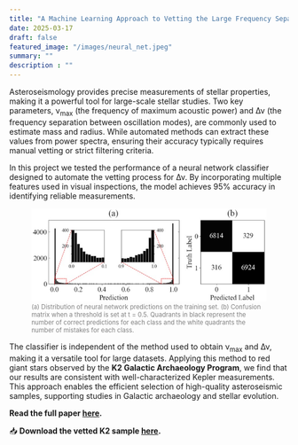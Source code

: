 ```yaml
---
title: "A Machine Learning Approach to Vetting the Large Frequency Separation Δν"
date: 2025-03-17
draft: false
featured_image: "/images/neural_net.jpeg"
summary: ""
description : ""
---
```


Asteroseismology provides precise measurements of stellar properties, making it a powerful tool for large-scale stellar studies. Two key parameters, ν<sub>max</sub> (the frequency of maximum acoustic power) and Δν (the frequency separation between oscillation modes), are commonly used to estimate mass and radius. While automated methods can extract these values from power spectra, ensuring their accuracy typically requires manual vetting or strict filtering criteria.

In this project we tested the performance of a neural network classifier designed to automate the vetting process for Δν. By incorporating multiple features used in visual inspections, the model achieves 95% accuracy in identifying reliable measurements.

<figure>
  <img src="/images/neural-network-performance.jpeg" alt="Network performace">
  <figcaption style="font-size: 0.8em; color: gray;">(a) Distribution of neural network predictions on the training set. (b) Confusion matrix when a threshold is set at t = 0.5. Quadrants in black represent the number of correct predictions for each class and the white quadrants the number of mistakes for each class.</figcaption>
</figure>


The classifier is independent of the method used to obtain ν<sub>max</sub> and Δν, making it a versatile tool for large datasets.
Applying this method to red giant stars observed by the **K2 Galactic Archaeology Program**, we find that our results are consistent with well-characterized Kepler measurements. This approach enables the efficient selection of high-quality asteroseismic samples, supporting studies in Galactic archaeology and stellar evolution.

**Read the full paper [here](https://doi.org/10.1093/mnras/stac445).**

📥 **Download the vetted K2 sample [here](https://doi.org/10.26093/cds/vizier.75115578).**  
